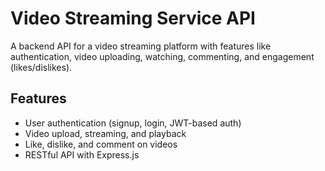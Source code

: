 # Video Streaming Service API  

A backend API for a video streaming platform with features like authentication, video uploading, watching, commenting, and engagement (likes/dislikes).  

## Features  
- User authentication (signup, login, JWT-based auth)  
- Video upload, streaming, and playback  
- Like, dislike, and comment on videos  
- RESTful API with Express.js 